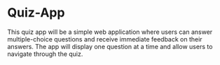 # Quiz-App
This quiz app will be a simple web application where users can answer multiple-choice questions and receive immediate feedback on their answers. The app will display one question at a time and allow users to navigate through the quiz.
